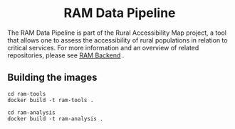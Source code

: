 <h1 align="center">RAM Data Pipeline</h1>

The RAM Data Pipeline is part of the Rural Accessibility Map project, a tool that allows one to assess the accessibility of rural populations in relation to critical services. For more information and an overview of related repositories, please see [RAM Backend](https://github.com/WorldBank-Transport/ram-backend) .

## Building the images

```
cd ram-tools
docker build -t ram-tools .
```

```
cd ram-analysis
docker build -t ram-analysis .
```

